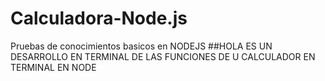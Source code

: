 # Calculadora-Node.js
Pruebas de conocimientos basicos en NODEJS
##HOLA ES UN DESARROLLO EN TERMINAL DE LAS FUNCIONES DE U CALCULADOR EN TERMINAL EN NODE 
 
